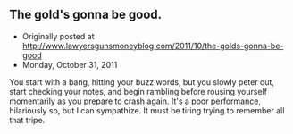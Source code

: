 ## The gold's gonna be good.

 * Originally posted at http://www.lawyersgunsmoneyblog.com/2011/10/the-golds-gonna-be-good
 * Monday, October 31, 2011

You start with a bang, hitting your buzz words, but you slowly peter out, start checking your notes, and begin rambling before rousing yourself momentarily as you prepare to crash again. It's a poor performance, hilariously so, but I can sympathize. It must be tiring trying to remember all that tripe.
